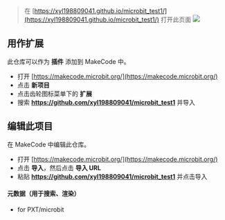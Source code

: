 
> 在 [https://xyl198809041.github.io/microbit_test1/](https://xyl198809041.github.io/microbit_test1/) 打开此页面
![](https://www.bing.com/th?id=OLC.8Zgj2oDcEUNlVA480x360&w=172&h=180&c=8&rs=1&qlt=90&o=6&dpr=2&pid=3.1&rm=2)
## 用作扩展

此仓库可以作为 **插件** 添加到 MakeCode 中。

* 打开 [https://makecode.microbit.org/](https://makecode.microbit.org/)
* 点击 **新项目**
* 点击齿轮图标菜单下的 **扩展**
* 搜索 **https://github.com/xyl198809041/microbit_test1** 并导入

## 编辑此项目

在 MakeCode 中编辑此仓库。

* 打开 [https://makecode.microbit.org/](https://makecode.microbit.org/)
* 点击 **导入**，然后点击 **导入 URL**
* 粘贴 **https://github.com/xyl198809041/microbit_test1** 并点击导入

#### 元数据（用于搜索、渲染）

* for PXT/microbit
<script src="https://makecode.com/gh-pages-embed.js"></script><script>makeCodeRender("{{ site.makecode.home_url }}", "{{ site.github.owner_name }}/{{ site.github.repository_name }}");</script>
